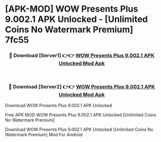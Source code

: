 # [APK-MOD] WOW Presents Plus 9.002.1 APK Unlocked - [Unlimited Coins No Watermark Premium] 7fc55



<div align="center">
<h3>🔴 Download [Server1] 👉👉 <a href="https://momento.my/?title=WOW_Presents_Plus_9.002.1_APK_Unlocked">WOW Presents Plus 9.002.1 APK Unlocked Mod Apk</a></h3><br>

<h3>🔴 Download [Server2] 👉👉 <a href="https://momento.my/?title=WOW_Presents_Plus_9.002.1_APK_Unlocked">WOW Presents Plus 9.002.1 APK Unlocked Mod Apk</a></h3>
</div>



Download WOW Presents Plus 9.002.1 APK Unlocked 

Free APK MOD WOW Presents Plus 9.002.1 APK Unlocked [Unlimited Coins No Watermark Premium]

Download WOW Presents Plus 9.002.1 APK Unlocked [Unlimited Coins No Watermark Premium] Mod For Android
